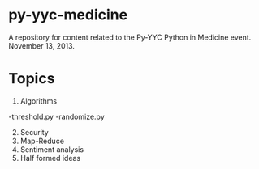 py-yyc-medicine
===============

A repository for content related to the Py-YYC Python in Medicine event.  November 13, 2013.

Topics
=======

1. Algorithms 
	
  -threshold.py
  -randomize.py

2. Security
3. Map-Reduce
4. Sentiment analysis
5. Half formed ideas



